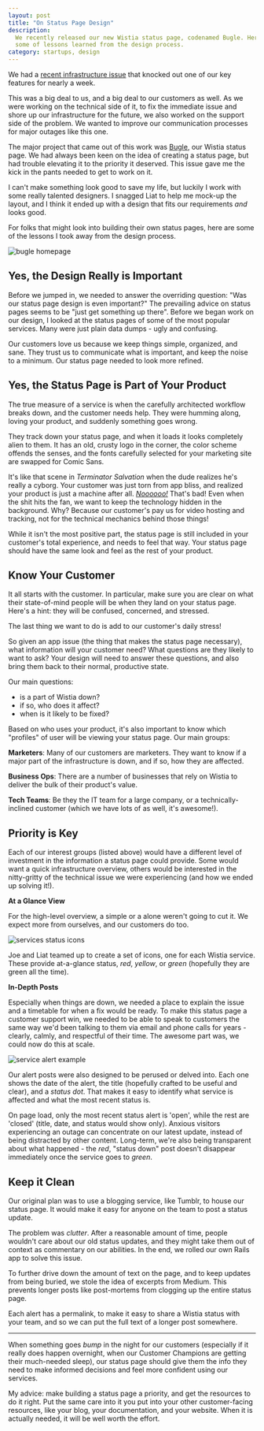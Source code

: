 ```yaml
---
layout: post
title: "On Status Page Design"
description:
  We recently released our new Wistia status page, codenamed Bugle. Here are
  some of lessons learned from the design process.
category: startups, design
---
```


We had a [recent infrastructure issue](http://wistia.com/blog/playing-reveille-creating-the-wistia-status-page/)
that knocked out one of our key features for nearly a week.

This was a big deal to us, and a big deal to our customers as well. As we were working
on the technical side of it, to fix the immediate issue and shore up our
infrastructure for the future, we also worked on the support side of the problem.
We wanted to improve our communication processes for major outages like this one.

The major project that came out of this work was [Bugle](http://status.wistia.com),
our Wistia status page. We had always been keen on the idea of creating a
status page, but had trouble elevating it to the priority it deserved. This
issue gave me the kick in the pants needed to get to work on it.

I can't make something look good to save my life, but luckily I work with some really 
talented designers. I snagged Liat to help me mock-up the layout, and I think 
it ended up with a design that fits our requirements *and* looks good.

For folks that might look into building their own status pages, here are some
of the lessons I took away from the design process.

<div class="post_image"><img src="http://embed.wistia.com/deliveries/2fea5e1c06935c714ecc75a9f80ce6cf5700bb0b.png" alt="bugle homepage"/></div>

## Yes, the Design Really is Important

Before we jumped in, we needed to answer the overriding question: "Was our status 
page design is even important?" The prevailing advice on status pages seems to 
be "just get something up there".  Before we began work on our design, I looked
at the status pages of some of the most popular services. Many were just plain
data dumps - ugly and confusing.

Our customers love us because we keep things simple, organized, and sane. They
trust us to communicate what is important, and keep the noise to a minimum. Our
status page needed to look more refined.

## Yes, the Status Page is Part of Your Product

The true measure of a service is when the carefully architected workflow breaks 
down, and the customer needs help. They were humming along, loving your
product, and suddenly something goes wrong.

They track down your status page, and when it loads it looks completely alien to
them. It has an old, crusty logo in the corner, the color scheme offends the 
senses, and the fonts carefully selected for your marketing site are swapped
for Comic Sans.

It's like that scene in *Terminator Salvation* when the dude realizes he's
really a cyborg. Your customer was just torn from app bliss, and realized your
product is just a machine after all. *[Noooooo!](http://nooooooooooooooo.com/)*
That's bad! Even when the shit hits the fan, we want to keep the technology 
hidden in the background. Why?  Because our customer's pay us for video hosting 
and tracking, not for the technical mechanics behind those things!

While it isn't the most positive part, the status page is still included in your
customer's total experience, and needs to feel that way. Your status page should
have the same look and feel as the rest of your product.

## Know Your Customer

It all starts with the customer. In particular, make sure you are clear on what
their state-of-mind people will be when they land on your status page. Here's a
hint: they will be confused, concerned, and stressed. 

The last thing we want to do is add to our customer's daily stress!

So given an app issue (the thing that makes the status page necessary), what
information will your customer need? What questions are they likely to want to
ask? Your design will need to answer these questions, and also bring them back
to their normal, productive state.

Our main questions:

* is a part of Wistia down?
* if so, who does it affect?
* when is it likely to be fixed?

Based on who uses your product, it's also important to know which "profiles" of
user will be viewing your status page. Our main groups:

**Marketers**: Many of our customers are marketers. They want to know if a major
part of the infrastructure is down, and if so, how they are affected.

**Business Ops**: There are a number of businesses that rely on Wistia to deliver
the bulk of their product's value. 

**Tech Teams**: Be they the IT team for a large company, or a technically-inclined
customer (which we have lots of as well, it's awesome!).

## Priority is Key

Each of our interest groups (listed above) would have a different level of
investment in the information a status page could provide. Some would want a
quick infrastructure overview, others would be interested in the nitty-gritty
of the technical issue we were experiencing (and how we ended up solving it!).

**At a Glance View**

For the high-level overview, a simple <i class="icon-check-sign" style="color: green;"></i> or a
<i class="icon-remove-sign" style="color: red;"></i> alone weren't going to cut 
it. We expect more from ourselves, and our customers do too. 

<div class="post_image"><img src="http://embed.wistia.com/deliveries/d0115fe9a26106f9e5ab7151954578771e44336e.png" alt="services status icons" /></div>

Joe and Liat teamed up to create a set of icons, one for each Wistia service.
These provide at-a-glance status, *red*, *yellow*, or *green* (hopefully they
are green all the time).

**In-Depth Posts**

Especially when things are down, we needed a place to explain the issue and a
timetable for when a fix would be ready. To make this status page a customer 
support win, we needed to be able to speak to customers the same way we'd
been talking to them via email and phone calls for years - clearly, calmly, and
respectful of their time. The awesome part was, we could now do this at scale.

<div class="post_image"><img src="http://embed.wistia.com/deliveries/362c878bbd5399dbec7f43424ffb1a461ffb517d.png" alt="service alert example" /></div>

Our alert posts were also designed to be perused or delved into. Each one shows
the date of the alert, the title (hopefully crafted to be useful and clear),
and a *status dot*. That makes it easy to identify what service is affected and
what the most recent status is.

On page load, only the most recent status alert is 'open', while the rest are
'closed' (title, date, and status would show only). Anxious visitors
experiencing an outage can concentrate on our latest update, instead of being 
distracted by other content. Long-term, we're also being transparent about what 
happened - the *red*, "status down" post doesn't disappear immediately once the
service goes to *green*.

## Keep it Clean

Our original plan was to use a blogging service, like Tumblr, to house our
status page. It would make it easy for anyone on the team to post a status update.

The problem was *clutter*. After a reasonable amount of time, people wouldn't care 
about our old status updates, and they might take them out of context as
commentary on our abilities. In the end, we rolled our own Rails app to solve
this issue.

To further drive down the amount of text on the page, and to keep updates from
being buried, we stole the idea of excerpts from Medium. This prevents longer 
posts like post-mortems from clogging up the entire status page.  

Each alert has a permalink, to make it easy to share a Wistia status with
your team, and so we can put the full text of a longer post somewhere.

---

When something goes *bump* in the night for our customers (especially if
it really does happen overnight, when our Customer Champions are getting their
much-needed sleep), our status page should give them the info they need to make
informed decisions and feel more confident using our services.

My advice: make building a status page a priority, and get the resources to do
it right. Put the same care into it you put into your other customer-facing
resources, like your blog, your documentation, and your website. When it is
actually needed, it will be well worth the effort.
